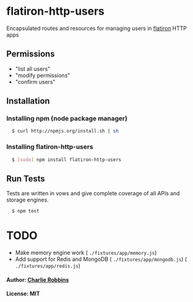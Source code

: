 # flatiron-http-users

Encapsulated routes and resources for managing users in [flatiron][0] HTTP apps

## Permissions

* "list all users"
* "modify permissions"
* "confirm users"

## Installation

### Installing npm (node package manager)

``` bash
  $ curl http://npmjs.org/install.sh | sh
```

### Installing flatiron-http-users

``` bash
  $ [sudo] npm install flatiron-http-users
```

## Run Tests
Tests are written in vows and give complete coverage of all APIs and storage engines.

``` bash
  $ npm test
```

# TODO

 - Make memory engine work ( `./fixtures/app/memory.js`)
 - Add support for Redis and MongoDB ( `./fixtures/app/mongodb.js`)  ( `./fixtures/app/redis.js`)

#### Author: [Charlie Robbins](http://nodejitsu.com)
#### License: MIT

[0]: http://flatironjs.org
[1]: http://github.com/flatiron/flatiron-http-users
[2]: http://github.com/flatiron/resourceful
[3]: http://github.com/flatiron/director